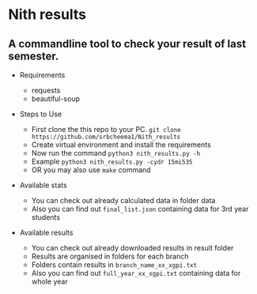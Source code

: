 # Nith results

## A commandline tool to check your result of last semester.

 * Requirements

   * requests
   * beautiful-soup


 * Steps to Use

   * First clone the this repo to your PC. `git clone https://github.com/srbcheema1/Nith_results`
   * Create virtual environment and install the requirements
   * Now run the command `python3 nith_results.py -h`
   * Example `python3 nith_results.py -cydr 15mi535`
   * OR you may also use `make` command


 * Available stats

   * You can check out already calculated data in folder data
   * Also you can find out `final_list.json` containing data for 3rd year students


 * Available results

   * You can check out already downloaded results in result folder
   * Results are organised in folders for each branch
   * Folders contain results in `branch_name_xx_xgpi.txt`
   * Also you can find out `full_year_xx_xgpi.txt` containing data for whole year
